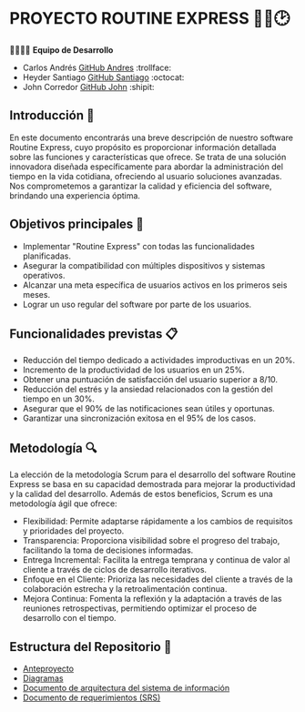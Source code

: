 # PROYECTO ROUTINE EXPRESS 🏃🏻🕑

👩‍💻👨‍💻 **Equipo de Desarrollo**
- Carlos Andrés    [GitHub Andres](https://github.com/AndresPJ09) :trollface:
- Heyder Santiago  [GitHub Santiago](https://github.com/Santiagorodriguezgalviz) :octocat:
- John Corredor    [GitHub John](https://github.com/jhonnCorredor) :shipit:
## Introducción 🚀
En este documento encontrarás una breve descripción de nuestro software Routine Express, cuyo propósito es proporcionar información detallada sobre las funciones y características que ofrece. Se trata de una solución innovadora diseñada específicamente para abordar la administración del tiempo en la vida cotidiana, ofreciendo al usuario soluciones avanzadas. Nos comprometemos a garantizar la calidad y eficiencia del software, brindando una experiencia óptima.

## Objetivos principales 🎯
- Implementar "Routine Express" con todas las funcionalidades planificadas.
- Asegurar la compatibilidad con múltiples dispositivos y sistemas operativos.
- Alcanzar una meta específica de usuarios activos en los primeros seis meses.
- Lograr un uso regular del software por parte de los usuarios.

## Funcionalidades previstas 📋
- Reducción del tiempo dedicado a actividades improductivas en un 20%.
- Incremento de la productividad de los usuarios en un 25%.
- Obtener una puntuación de satisfacción del usuario superior a 8/10.
- Reducción del estrés y la ansiedad relacionados con la gestión del tiempo en un 30%.
- Asegurar que el 90% de las notificaciones sean útiles y oportunas.
- Garantizar una sincronización exitosa en el 95% de los casos.

## Metodología 🔍
La elección de la metodología Scrum para el desarrollo del software Routine Express se basa en su capacidad demostrada para mejorar la productividad y la calidad del desarrollo. Además de estos beneficios, Scrum es una metodología ágil que ofrece:

- Flexibilidad: Permite adaptarse rápidamente a los cambios de requisitos y prioridades del proyecto.
- Transparencia: Proporciona visibilidad sobre el progreso del trabajo, facilitando la toma de decisiones informadas.
- Entrega Incremental: Facilita la entrega temprana y continua de valor al cliente a través de ciclos de desarrollo iterativos.
- Enfoque en el Cliente: Prioriza las necesidades del cliente a través de la colaboración estrecha y la retroalimentación continua.
- Mejora Continua: Fomenta la reflexión y la adaptación a través de las reuniones retrospectivas, permitiendo optimizar el proceso de desarrollo con el tiempo.

## Estructura del Repositorio 📁

- [Anteproyecto](https://github.com/AndresPJ09/PROYECTO-ROUTINE-EXPRESS/tree/d590dac2dcbbbc15d3d70c2417a4b587538e6077/ROUTINE%20EXPRESS/Anteproyecto)
- [Diagramas](https://github.com/AndresPJ09/PROYECTO-ROUTINE-EXPRESS/tree/5a50e1d17eddbabea5af0bf66a126d658e807a2b/ROUTINE%20EXPRESS/Diagramas)
- [Documento de arquitectura del sistema de información](https://github.com/AndresPJ09/PROYECTO-ROUTINE-EXPRESS/tree/5a50e1d17eddbabea5af0bf66a126d658e807a2b/ROUTINE%20EXPRESS/Documento%20de%20arquitectura%20del%20sistema%20de%20informaci%C3%B3n)
- [Documento de requerimientos (SRS)](https://github.com/AndresPJ09/PROYECTO-ROUTINE-EXPRESS/tree/aaa128d8a0efbd716a869e2a8e570fb72e567c7b/ROUTINE%20EXPRESS/Documento%20de%20requerimientos%20(SRS))
